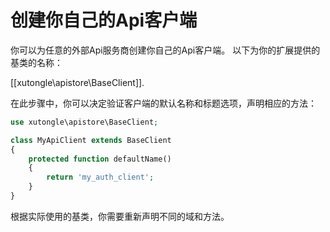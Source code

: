 创建你自己的Api客户端
======================

你可以为任意的外部Api服务商创建你自己的Api客户端。
以下为你的扩展提供的基类的名称：

[[xutongle\apistore\BaseClient]].

在此步骤中，你可以决定验证客户端的默认名称和标题选项，声明相应的方法：

```php
use xutongle\apistore\BaseClient;

class MyApiClient extends BaseClient
{
    protected function defaultName()
    {
        return 'my_auth_client';
    }
}
```

根据实际使用的基类，你需要重新声明不同的域和方法。

